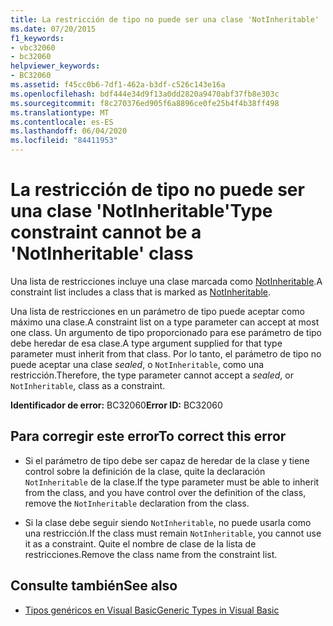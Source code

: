 ```yaml
---
title: La restricción de tipo no puede ser una clase 'NotInheritable'
ms.date: 07/20/2015
f1_keywords:
- vbc32060
- bc32060
helpviewer_keywords:
- BC32060
ms.assetid: f45cc0b6-7df1-462a-b3df-c526c143e16a
ms.openlocfilehash: bdf444e34d9f13a0dd2820a9470abf37fb8e303c
ms.sourcegitcommit: f8c270376ed905f6a8896ce0fe25b4f4b38ff498
ms.translationtype: MT
ms.contentlocale: es-ES
ms.lasthandoff: 06/04/2020
ms.locfileid: "84411953"
---
```

# <a name="type-constraint-cannot-be-a-notinheritable-class"></a><span data-ttu-id="f3713-102">La restricción de tipo no puede ser una clase 'NotInheritable'</span><span class="sxs-lookup"><span data-stu-id="f3713-102">Type constraint cannot be a 'NotInheritable' class</span></span>
<span data-ttu-id="f3713-103">Una lista de restricciones incluye una clase marcada como [NotInheritable](../language-reference/modifiers/notinheritable.md).</span><span class="sxs-lookup"><span data-stu-id="f3713-103">A constraint list includes a class that is marked as [NotInheritable](../language-reference/modifiers/notinheritable.md).</span></span>  
  
 <span data-ttu-id="f3713-104">Una lista de restricciones en un parámetro de tipo puede aceptar como máximo una clase.</span><span class="sxs-lookup"><span data-stu-id="f3713-104">A constraint list on a type parameter can accept at most one class.</span></span> <span data-ttu-id="f3713-105">Un argumento de tipo proporcionado para ese parámetro de tipo debe heredar de esa clase.</span><span class="sxs-lookup"><span data-stu-id="f3713-105">A type argument supplied for that type parameter must inherit from that class.</span></span> <span data-ttu-id="f3713-106">Por lo tanto, el parámetro de tipo no puede aceptar una clase *sealed*, o `NotInheritable`, como una restricción.</span><span class="sxs-lookup"><span data-stu-id="f3713-106">Therefore, the type parameter cannot accept a *sealed*, or `NotInheritable`, class as a constraint.</span></span>  
  
 <span data-ttu-id="f3713-107">**Identificador de error:** BC32060</span><span class="sxs-lookup"><span data-stu-id="f3713-107">**Error ID:** BC32060</span></span>  
  
## <a name="to-correct-this-error"></a><span data-ttu-id="f3713-108">Para corregir este error</span><span class="sxs-lookup"><span data-stu-id="f3713-108">To correct this error</span></span>  
  
- <span data-ttu-id="f3713-109">Si el parámetro de tipo debe ser capaz de heredar de la clase y tiene control sobre la definición de la clase, quite la declaración `NotInheritable` de la clase.</span><span class="sxs-lookup"><span data-stu-id="f3713-109">If the type parameter must be able to inherit from the class, and you have control over the definition of the class, remove the `NotInheritable` declaration from the class.</span></span>  
  
- <span data-ttu-id="f3713-110">Si la clase debe seguir siendo `NotInheritable`, no puede usarla como una restricción.</span><span class="sxs-lookup"><span data-stu-id="f3713-110">If the class must remain `NotInheritable`, you cannot use it as a constraint.</span></span> <span data-ttu-id="f3713-111">Quite el nombre de clase de la lista de restricciones.</span><span class="sxs-lookup"><span data-stu-id="f3713-111">Remove the class name from the constraint list.</span></span>  
  
## <a name="see-also"></a><span data-ttu-id="f3713-112">Consulte también</span><span class="sxs-lookup"><span data-stu-id="f3713-112">See also</span></span>

- [<span data-ttu-id="f3713-113">Tipos genéricos en Visual Basic</span><span class="sxs-lookup"><span data-stu-id="f3713-113">Generic Types in Visual Basic</span></span>](../programming-guide/language-features/data-types/generic-types.md)
